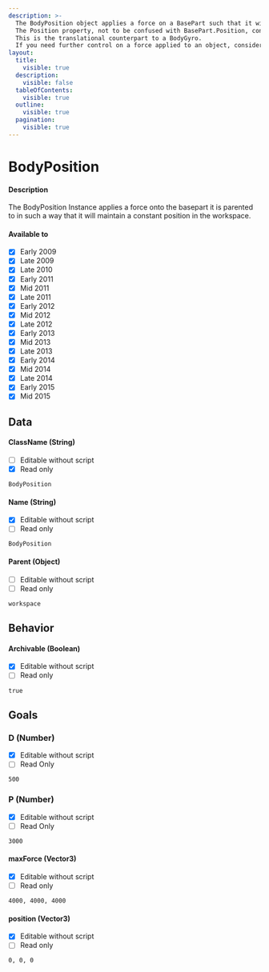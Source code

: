 ```yaml
---
description: >-
  The BodyPosition object applies a force on a BasePart such that it will maintain a constant position in the world.
  The Position property, not to be confused with BasePart.Position, controls the target world position.
  This is the translational counterpart to a BodyGyro. 
  If you need further control on a force applied to an object, consider using a BodyForce or BodyThrust instead.
layout:
  title:
    visible: true
  description:
    visible: false
  tableOfContents:
    visible: true
  outline:
    visible: true
  pagination:
    visible: true
---
```


# BodyPosition

#### Description

The BodyPosition Instance applies a force onto the basepart it is parented to in such a way that it will maintain a constant position in the workspace.

#### Available to

* [x] Early 2009
* [x] Late 2009
* [x] Late 2010
* [x] Early 2011
* [x] Mid 2011
* [x] Late 2011
* [x] Early 2012
* [x] Mid 2012
* [x] Late 2012
* [x] Early 2013
* [x] Mid 2013
* [x] Late 2013
* [x] Early 2014
* [x] Mid 2014
* [x] Late 2014
* [x] Early 2015
* [x] Mid 2015

## Data

#### ClassName (String)

* [ ] Editable without script
* [x] Read only

```
BodyPosition
```

#### Name (String)

* [x] Editable without script
* [ ] Read only

```
BodyPosition
```

#### Parent (Object)

* [ ] Editable without script
* [ ] Read only

```
workspace
```

## Behavior

#### Archivable (Boolean)

* [x] Editable without script
* [ ] Read only

```
true
```

## Goals

### D (Number)

* [x] Editable without script
* [ ] Read Only
      
```
500
```

### P (Number)

* [x] Editable without script
* [ ] Read Only

```
3000
```

#### maxForce (Vector3)

* [x] Editable without script
* [ ] Read only

```
4000, 4000, 4000
```

#### position (Vector3)

* [x] Editable without script
* [ ] Read only

```
0, 0, 0
```
